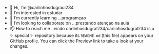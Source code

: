 - 👋 Hi, I’m @carlinhosdugraul234
- 👀 I’m interested in  estudar
- 🌱 I’m currently learning ...programçao
- 💞️ I’m looking to collaborate on ...prestando  atençao na aula
- 📫 How to reach me ..vindo
carlinhosdugral234/carlinhosdugral234 is a ✨ special ✨ repository because its `README.md` (this file) appears on your GitHub profile.
You can click the Preview link to take a look at your changes.

